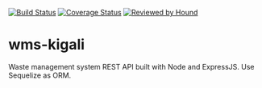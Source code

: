 [![Build Status](https://travis-ci.org/coolbeatz71/wms-kigali.svg?branch=develop)](https://travis-ci.org/coolbeatz71/wms-kigali)
[![Coverage Status](https://coveralls.io/repos/github/coolbeatz71/wms-kigali/badge.svg?branch=develop)](https://coveralls.io/github/coolbeatz71/wms-kigali?branch=develop)
[![Reviewed by Hound](https://img.shields.io/badge/Reviewed_by-Hound-8E64B0.svg)](https://houndci.com)
# wms-kigali
Waste management system REST API built with Node and ExpressJS. Use Sequelize as ORM.  
